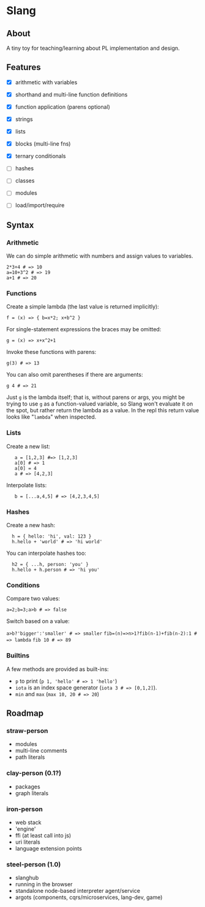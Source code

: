 # Slang

## About

A tiny toy for teaching/learning about PL implementation and design.

## Features
 - [x] arithmetic with variables
 - [x] shorthand and multi-line function definitions
 - [x] function application (parens optional)
 - [x] strings
 - [x] lists
 - [x] blocks (multi-line fns)
 - [x] ternary conditionals
 - [ ] hashes
 - [ ] classes
 - [ ] modules
 - [ ] load/import/require

    

## Syntax


### Arithmetic

We can do simple arithmetic with numbers and assign values to variables.
 
    2*3+4 # => 10
    a=10+3^2 # => 19
    a+1 # => 20

### Functions

Create a simple lambda (the last value is returned implicitly):

    f = (x) => { b=x*2; x+b^2 }

For single-statement expressions the braces may be omitted:

    g = (x) => x+x^2+1

Invoke these functions with parens:

    g(3) # => 13

You can also omit parentheses if there are arguments:

    g 4 # => 21

Just `g` is the lambda itself; that is, without parens or args, you might be
trying to use `g` as a function-valued variable, so Slang won't evaluate it
on the spot, but rather return the lambda as a value. In the repl this
return value looks like "`lambda`" when inspected.

### Lists

Create a new list:

```
   a = [1,2,3] #=> [1,2,3]
   a[0] # => 1
   a[0] = 4
   a # => [4,2,3]
```

Interpolate lists:
```
   b = [...a,4,5] # => [4,2,3,4,5]
```

### Hashes

Create a new hash:

```
  h = { hello: 'hi', val: 123 } 
  h.hello + 'world' # => 'hi world'
```

You can interpolate hashes too:

```
  h2 = { ...h, person: 'you' }
  h.hello + h.person # => 'hi you'
```

### Conditions

Compare two values:

```a=2;b=3;a>b # => false```

Switch based on a value:

```a>b?'bigger':'smaller' # => smaller``` 
```fib=(n)=>n>1?fib(n-1)+fib(n-2):1 # => lambda```
```fib 10 # => 89```

### Builtins

A few methods are provided as built-ins:

  - `p` to print (`p 1, 'hello' # => 1 'hello'`)
  - `iota` is an index space generator (`iota 3 # => [0,1,2]`). 
  - `min` and `max` (`max 10, 20 # => 20`)

## Roadmap

### straw-person

- modules
- multi-line comments
- path literals

### clay-person (0.1?)

- packages
- graph literals

### iron-person

- web stack
- 'engine'
- ffi (at least call into js)
- uri literals
- language extension points

### steel-person (1.0)

- slanghub
- running in the browser
- standalone node-based interpreter agent/service
- argots (components, cqrs/microservices, lang-dev, game)